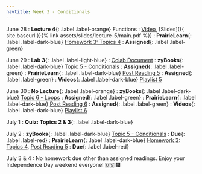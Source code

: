 ```yaml
---
navtitle: Week 3 - Conditionals
---
```


June 28 
: **Lecture 4**{: .label .label-orange} Functions
  : [Video](https://mediaspace.illinois.edu/media/t/1_nigdkwre), [Slides]({{ site.baseurl }}{% link assets/slides/lecture-5/main.pdf %})
: **PrairieLearn**{: .label .label-dark-blue}  [Homework 3: Topics 4](#)
  : **Assigned**{: .label .label-green} 

June 29
: **Lab 3**{: .label .label-light-blue}[](#)
  : [Colab Document](#)
: **zyBooks**{: .label .label-dark-blue} [Topic 5 - Conditionals](#)
  : **Assigned**{: .label .label-green} 
: **PrairieLearn**{: .label .label-dark-blue} [Post Reading 5](#)
  : **Assigned**{: .label .label-green} 
: **Videos**{: .label .label-dark-blue} [Playlist 5](https://mediaspace.illinois.edu/playlist/dedicated/214548063/1_dzoxmyqy/)

June 30 
: **No Lecture**{: .label .label-orange} 
: **zyBooks**{: .label .label-dark-blue} [Topic 6 - Loops](#)
  : **Assigned**{: .label .label-green} 
: **PrairieLearn**{: .label .label-dark-blue}  [Post Reading 6](#)
  : **Assigned**{: .label .label-green} 
: **Videos**{: .label .label-dark-blue} [Playlist 6](https://mediaspace.illinois.edu/playlist/dedicated/214548063/1_wjpsczkk/)

July 1
: **Quiz: Topics 2 & 3**{: .label .label-dark-blue}  

July 2
: **zyBooks**{: .label .label-dark-blue} [Topic 5 - Conditionals](#)
  : **Due**{: .label .label-red} 
: **PrairieLearn**{: .label .label-dark-blue} [Homework 3: Topics 4](#), [Post Reading 5](#)
  : **Due**{: .label .label-red} 

July 3 & 4 
: No homework due other than assigned readings. Enjoy your Independence Day weekend everyone! 🇺🇸  🎆
